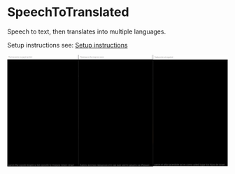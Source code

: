 # SpeechToTranslated

Speech to text, then translates into multiple languages.

Setup instructions see: [Setup instructions](instructions/Setting%20up%20Microsoft%20Speech%20To%20Text.md)

![](instructions/Demo.gif)
